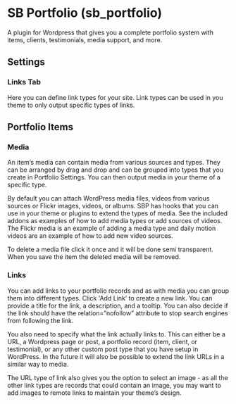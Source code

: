 # SB Portfolio (sb_portfolio)
A plugin for Wordpress that gives you a complete portfolio system with items, clients, testimonials, media support, and more.

## Settings

### Links Tab

Here you can define link types for your site. Link types can be used in you theme to only output specific types of links.

## Portfolio Items

### Media

An item’s media can contain media from various sources and types. They can be arranged by drag and drop and can be grouped into types that you create in Portfolio Settings. You can then output media in your theme of a specific type. 

By default you can attach WordPress media files, videos from various sources or Flickr images, videos, or albums. SBP has hooks that you can use in your theme or plugins to extend the types of media. See the included addons as examples of how to add media types or add sources of videos. The Flickr media is an example of adding a media type and daily motion videos are an example of how to add new video sources.

To delete a media file click it once and it will be done semi transparent. When you save the item the deleted media will be removed.

### Links

You can add links to your portfolio records and as with media you can group them into different types. Click 'Add Link’ to create a new link. You can provide a title for the link, a description, and a tooltip. You can also decide if the link should have the relation=”nofollow” attribute to stop search engines from following the link. 

You also need to specify what the link actually links to. This can either be a URL, a Wordpress page or post, a portfolio record (item, client, or testimonial), or any other custom post type that you have setup in WordPress. In the future it will also be possible to extend the link URLs in a similar way to media.

The URL type of link also gives you the option to select an image - as all the other link types are records that could contain an image, you may want to add images to remote links to maintain your theme’s design.
